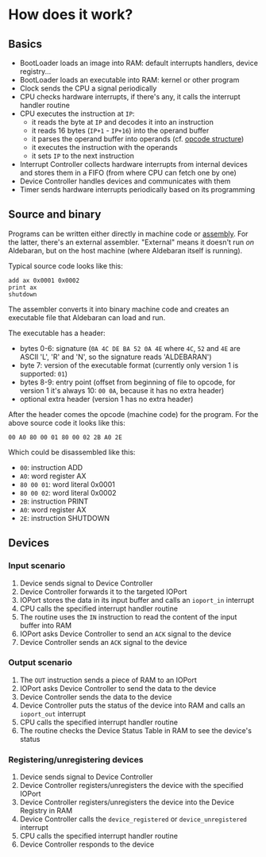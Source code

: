 # How does it work?


## Basics

- BootLoader loads an image into RAM: default interrupts handlers, device registry...
- BootLoader loads an executable into RAM: kernel or other program
- Clock sends the CPU a signal periodically
- CPU checks hardware interrupts, if there's any, it calls the interrupt handler routine
- CPU executes the instruction at `IP`:
    - it reads the byte at `IP` and decodes it into an instruction
    - it reads 16 bytes (`IP+1` - `IP+16`) into the operand buffer
    - it parses the operand buffer into operands (cf. [opcode structure](opcode-structure.md))
    - it executes the instruction with the operands
    - it sets `IP` to the next instruction
- Interrupt Controller collects hardware interrupts from internal devices and stores them in a FIFO (from where CPU can fetch one by one)
- Device Controller handles devices and communicates with them
- Timer sends hardware interrupts periodically based on its programming


## Source and binary

Programs can be written either directly in machine code or [assembly](assembly.md). For the latter, there's an external assembler. "External" means it doesn't run *on* Aldebaran, but on the host machine (where Aldebaran itself is running).

Typical source code looks like this:
```
add ax 0x0001 0x0002
print ax
shutdown
```

The assembler converts it into binary machine code and creates an executable file that Aldebaran can load and run.

The executable has a header:

- bytes 0-6: signature (`0A 4C DE BA 52 0A 4E` where `4C`, `52` and `4E` are ASCII 'L', 'R' and 'N', so the signature reads 'ALDEBARAN')
- byte 7: version of the executable format (currently only version 1 is supported: `01`)
- bytes 8-9: entry point (offset from beginning of file to opcode, for version 1 it's always 10: `00 0A`, because it has no extra header)
- optional extra header (version 1 has no extra header)

After the header comes the opcode (machine code) for the program. For the above source code it looks like this:
```
00 A0 80 00 01 80 00 02 2B A0 2E
```

Which could be disassembled like this:

- `00`: instruction ADD
- `A0`: word register AX
- `80 00 01`: word literal 0x0001
- `80 00 02`: word literal 0x0002
- `2B`: instruction PRINT
- `A0`: word register AX
- `2E`: instruction SHUTDOWN


## Devices

### Input scenario

1. Device sends signal to Device Controller
2. Device Controller forwards it to the targeted IOPort
3. IOPort stores the data in its input buffer and calls an `ioport_in` interrupt
4. CPU calls the specified interrupt handler routine
5. The routine uses the `IN` instruction to read the content of the input buffer into RAM
6. IOPort asks Device Controller to send an `ACK` signal to the device
7. Device Controller sends an `ACK` signal to the device

### Output scenario

1. The `OUT` instruction sends a piece of RAM to an IOPort
2. IOPort asks Device Controller to send the data to the device
3. Device Controller sends the data to the device
4. Device Controller puts the status of the device into RAM and calls an `ioport_out` interrupt
5. CPU calls the specified interrupt handler routine
6. The routine checks the Device Status Table in RAM to see the device's status

### Registering/unregistering devices

1. Device sends signal to Device Controller
2. Device Controller registers/unregisters the device with the specified IOPort
3. Device Controller registers/unregisters the device into the Device Registry in RAM
4. Device Controller calls the `device_registered` or `device_unregistered` interrupt
5. CPU calls the specified interrupt handler routine
6. Device Controller responds to the device
